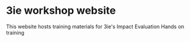 # 3ie workshop website

This website hosts training materials for 3ie's Impact Evaluation Hands on training
